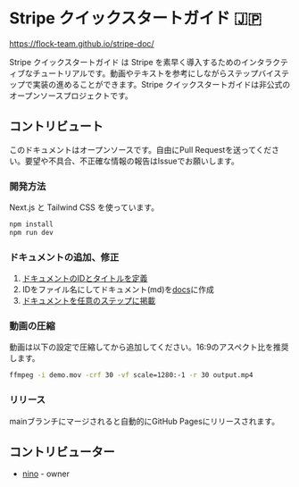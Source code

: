 # Stripe クイックスタートガイド 🇯🇵

https://flock-team.github.io/stripe-doc/

Stripe クイックスタートガイド は Stripe を素早く導入するためのインタラクティブなチュートリアルです。動画やテキストを参考にしながらステップバイステップで実装の進めることができます。Stripe クイックスタートガイドは非公式のオープンソースプロジェクトです。
## コントリビュート

このドキュメントはオープンソースです。自由にPull Requestを送ってください。要望や不具合、不正確な情報の報告はIssueでお願いします。

### 開発方法

Next.js と Tailwind CSS を使っています。

```bash
npm install
npm run dev
```
### ドキュメントの追加、修正

1. [ドキュメントのIDとタイトルを定義](https://github.com/flock-team/stripe-doc/blob/main/docs/doc-titles.ts)
2. IDをファイル名にしてドキュメント(md)を[docs](https://github.com/flock-team/stripe-doc/tree/main/docs)に作成
3. [ドキュメントを任意のステップに掲載](https://github.com/flock-team/stripe-doc/blob/main/docs/doc-tree.ts)

### 動画の圧縮

動画は以下の設定で圧縮してから追加してください。16:9のアスペクト比を推奨します。

```bash
ffmpeg -i demo.mov -crf 30 -vf scale=1280:-1 -r 30 output.mp4
```

### リリース

mainブランチにマージされると自動的にGitHub Pagesにリリースされます。

## コントリビューター

- [nino](https://twitter.com/d151005) - owner